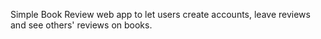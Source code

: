 Simple Book Review web app to let users create accounts, leave reviews and see others' reviews on books. 
